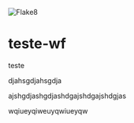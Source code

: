 ![Flake8](https://github.com/huine/teste-wf/workflows/Flake8/badge.svg)
# teste-wf

teste

djahsgdjahsgdja

ajshgdjashgdjashdgajshdgajshdgjas

wqiueyqiweuyqwiueyqw
